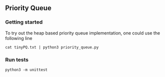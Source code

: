 ## Priority Queue

### Getting started

To try out the heap based priority queue implementation, one could use the following line

```shell
cat tinyPQ.txt | python3 priority_queue.py
```

### Run tests

```shell
python3 -m unittest
```
